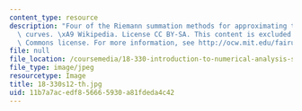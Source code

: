 ```yaml
---
content_type: resource
description: "Four of the Riemann summation methods for approximating the area under\
  \ curves. \xA9 Wikipedia. License CC BY-SA. This content is excluded from our Creative\
  \ Commons license. For more information, see http://ocw.mit.edu/fairuse."
file: null
file_location: /coursemedia/18-330-introduction-to-numerical-analysis-spring-2012/11b7a7acedf856665930a81fdeda4c42_18-330s12-th.jpg
file_type: image/jpeg
resourcetype: Image
title: 18-330s12-th.jpg
uid: 11b7a7ac-edf8-5666-5930-a81fdeda4c42
---
```

